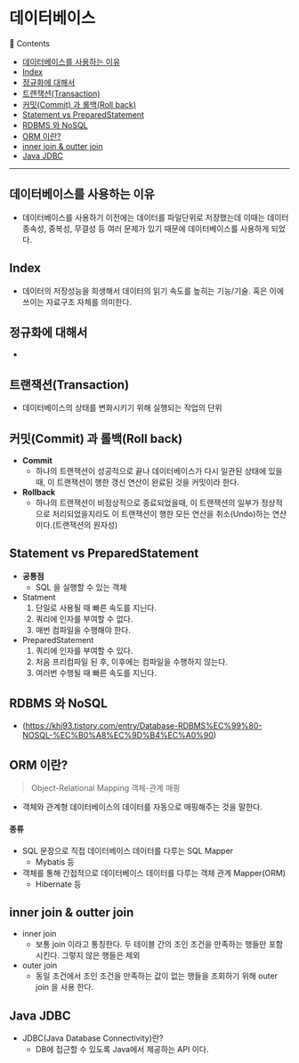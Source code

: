 # 데이터베이스
🔖 Contents

- [데이터베이스를 사용하는 이유](#데이터베이스를-사용하는-이유)
- [Index](#Index)
- [정규화에 대해서](#정규화에-대해서)
- [트랜잭션(Transaction)](#트랜잭션(Transaction))
- [커밋(Commit) 과 롤백(Roll back)](#커밋(Commit)-과-롤백(Roll-back))
- [Statement vs PreparedStatement](#Statement-vs-PreparedStatement)
- [RDBMS 와 NoSQL](#RDBMS-와-NoSQL)
- [ORM 이란?](#ORM-이란?)
- [inner join & outter join](#inner-join-&-outter-join)
- [Java JDBC](#Java-JDBC)

<hr>

## 데이터베이스를 사용하는 이유

- 데이터베이스를 사용하기 이전에는 데이터를 파일단위로 저장했는데 이때는 데이터 종속성, 중복성, 무결성 등 여러 문제가 있기 때문에 데이터베이스를 사용하게 되었다.

## Index

- 데이터의 저장성능을 희생해서 데이터의 읽기 속도를 높히는 기능/기술. 혹은 이에 쓰이는 자료구조 자체를 의미한다.

## 정규화에 대해서
-


## 트랜잭션(Transaction)

- 데이터베이스의 상태를 변화시키기 위해 실행되는 작업의 단위

## 커밋(Commit) 과 롤백(Roll back)

- **Commit**
    - 하나의 트랜잭션이 성공적으로 끝나 데이터베이스가 다시 일관된 상태에 있을 때, 이 트랜잭션이 행한 갱신 연산이 완료된 것을 커밋이라 한다.
- **Rollback**
    - 하나의 트랜잭션이 비정상적으로 종료되었을때, 이 트랜잭션의 일부가 정상적으로 처리되었을지라도 이 트랜잭션이 행한 모든 연산을 취소(Undo)하는 연산이다.(트랜잭션의 원자성)

## Statement vs PreparedStatement

- **공통점** 
    - SQL 을 실행할 수 있는 객체
- Statment
    1. 단일로 사용될 때 빠른 속도를 지닌다.
    2. 쿼리에 인자를 부여할 수 없다.
    3. 매번 컴파일을 수행해야 한다.
- PreparedStatement
    1. 쿼리에 인자를 부여할 수 있다.
    2. 처음 프리컴파일 된 후, 이후에는 컴파일을 수행하지 않는다.
    3. 여러번 수행될 때 빠른 속도를 지닌다.   

## RDBMS 와 NoSQL

- (https://khj93.tistory.com/entry/Database-RDBMS%EC%99%80-NOSQL-%EC%B0%A8%EC%9D%B4%EC%A0%90)

## ORM 이란?
> Object-Relational Mapping 객체-관계 매핑

- 객체와 관계형 데이터베이스의 데이터를 자동으로 매핑해주는 것을 말한다.

#### 종류

- SQL 문장으로 직접 데이터베이스 데이터를 다루는 SQL Mapper
    - Mybatis 등
- 객체를 통해 간접적으로 데이터베이스 데이터를 다루는 객체 관계 Mapper(ORM)
    - Hibernate 등

## inner join & outter join

- inner join
    - 보통 join 이라고 통칭한다. 두 테이블 간의 조인 조건을 만족하는 행들만 포함시킨다. 그렇지 않은 행들은 제외
- outer join
    - 동일 조건에서 조인 조건을 만족하는 값이 없는 행들을 조회하기 위해 outer join 을 사용 한다.

## Java JDBC
- JDBC(Java Database Connectivity)란?
    - DB에 접근할 수 있도록 Java에서 제공하는 API 이다.

